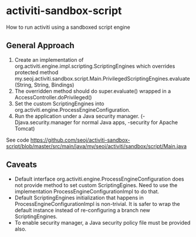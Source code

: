 # activiti-sandbox-script
How to run activiti using a sandboxed script engine

## General Approach
1. Create an implementation of org.activiti.engine.impl.scripting.ScriptingEngines which overrides protected method my.seoj.activiti.sandbox.script.Main.PrivilegedScriptingEngines.evaluate(String, String, Bindings)
2. The overridden method should do super.evaluate() wrapped in a AccessController.doPrivileged()
3. Set the custom ScriptingEngines into org.activiti.engine.ProcessEngineConfiguration.
4. Run the application under a Java security manager. (-Djava.security.manager for normal Java apps, -security for Apache Tomcat)

See code https://github.com/seoj/activiti-sandbox-script/blob/master/src/main/java/my/seoj/activiti/sandbox/script/Main.java

## Caveats
- Default interface org.activiti.engine.ProcessEngineConfiguration does not provide method to set custom ScriptingEgines. Need to use the implementation ProcessEngineConfigurationImpl to do that.
- Default ScriptingEngines initialization that happens in ProcessEngineConfigurationImpl is non-trivial. It is safer to wrap the default instance instead of re-configuring a branch new ScriptingEngines.
- To enable security manager, a Java security policy file must be provided also. 

